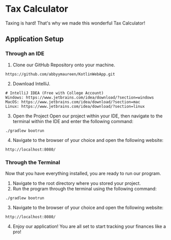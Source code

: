 # Tax Calculator
Taxing is hard! That's why we made this wonderful Tax Calculator!

## Application Setup
### Through an IDE
1. Clone our GitHub Repository onto your machine.
```
https://github.com/abbyymaureen/KotlinWebApp.git
```

2. Download IntelliJ.
```
# IntelliJ IDEA (Free with College Account)
Windows: https://www.jetbrains.com/idea/download/?section=windows
MacOS: https://www.jetbrains.com/idea/download/?section=mac
Linux: https://www.jetbrains.com/idea/download/?section=linux
```

3. Open the Project
Open our project within your IDE, then navigate to the terminal within the IDE
and enter the following command:
```
./gradlew bootrun
```

4. Navigate to the browser of your choice and open the following website:
```
http://localhost:8080/
```

### Through the Terminal
Now that you have everything installed, you are ready to run our program.
1. Navigate to the root directory where you stored your project.
2. Run the program through the terminal using the following command:
```
./gradlew bootrun
```
3. Navigate to the browser of your choice and open the following website:
```
http://localhost:8080/
```

4. Enjoy our application! You are all set to start tracking your finances like a pro!
